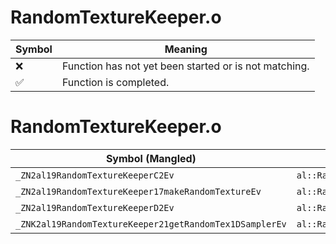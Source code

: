 # RandomTextureKeeper.o
| Symbol | Meaning 
| ------------- | ------------- 
| :x: | Function has not yet been started or is not matching. 
| :white_check_mark: | Function is completed. 


# RandomTextureKeeper.o
| Symbol (Mangled) | Symbol (Demangled) | Decompiled? |
| ------------- |  ------------- | ------------- |
| `_ZN2al19RandomTextureKeeperC2Ev` | `al::RandomTextureKeeper::RandomTextureKeeper(void)` | :x: |
| `_ZN2al19RandomTextureKeeper17makeRandomTextureEv` | `al::RandomTextureKeeper::makeRandomTexture(void)` | :x: |
| `_ZN2al19RandomTextureKeeperD2Ev` | `al::RandomTextureKeeper::~RandomTextureKeeper()` | :x: |
| `_ZNK2al19RandomTextureKeeper21getRandomTex1DSamplerEv` | `al::RandomTextureKeeper::getRandomTex1DSampler(void)const` | :x: |
